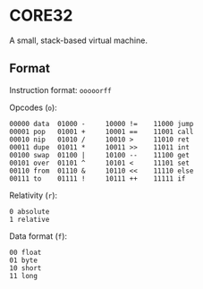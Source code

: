 # CORE32
A small, stack-based virtual machine.

## Format
Instruction format: `ooooorff`

Opcodes (`o`):

```
00000 data  01000 -     10000 !=    11000 jump
00001 pop   01001 +     10001 ==    11001 call
00010 nip   01010 /     10010 >     11010 ret
00011 dupe  01011 *     10011 >>    11011 int
00100 swap  01100 |     10100 --    11100 get
00101 over  01101 ^     10101 <     11101 set
00110 from  01110 &     10110 <<    11110 else
00111 to    01111 !     10111 ++    11111 if
```

Relativity (`r`):
```
0 absolute
1 relative
```

Data format (`f`):
```
00 float
01 byte
10 short
11 long
```